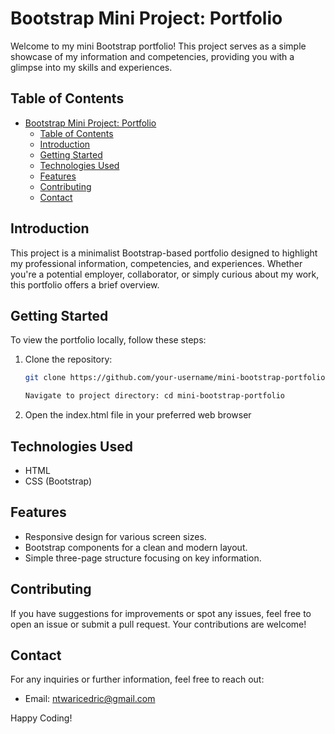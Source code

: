 # Bootstrap Mini Project: Portfolio

Welcome to my mini Bootstrap portfolio! This project serves as a simple showcase of my information and competencies, providing you with a glimpse into my skills and experiences.

## Table of Contents

- [Bootstrap Mini Project: Portfolio](#bootstrap-mini-project-portfolio)
  - [Table of Contents](#table-of-contents)
  - [Introduction](#introduction)
  - [Getting Started](#getting-started)
  - [Technologies Used](#technologies-used)
  - [Features](#features)
  - [Contributing](#contributing)
  - [Contact](#contact)

## Introduction

This project is a minimalist Bootstrap-based portfolio designed to highlight my professional information, competencies, and experiences. Whether you're a potential employer, collaborator, or simply curious about my work, this portfolio offers a brief overview.

## Getting Started

To view the portfolio locally, follow these steps:

1. Clone the repository:

   ```bash
   git clone https://github.com/your-username/mini-bootstrap-portfolio.git

   Navigate to project directory: cd mini-bootstrap-portfolio
   ```

2. Open the index.html file in your preferred web browser

## Technologies Used

- HTML
- CSS (Bootstrap)

## Features

- Responsive design for various screen sizes.
- Bootstrap components for a clean and modern layout.
- Simple three-page structure focusing on key information.

## Contributing

If you have suggestions for improvements or spot any issues, feel free to open an issue or submit a pull request. Your contributions are welcome!

## Contact

For any inquiries or further information, feel free to reach out:

- Email: ntwaricedric@gmail.com

Happy Coding!
